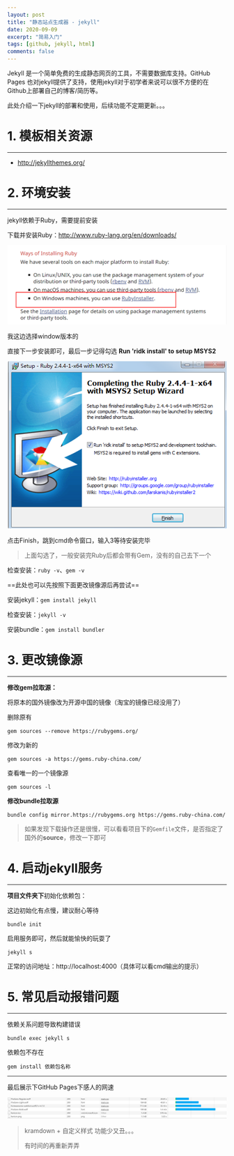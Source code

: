 ```yaml
---
layout: post
title: "静态站点生成器 - jekyll"
date: 2020-09-09
excerpt: "简易入门"
tags: [github, jekyll, html]
comments: false
---
```






Jekyll 是一个简单免费的生成静态网页的工具，不需要数据库支持。GitHub Pages 也对jekyll提供了支持，使用jekyll对于初学者来说可以很不方便的在Github上部署自己的博客/简历等。

此处介绍一下jekyll的部署和使用，后续功能不定期更新。。。



# 1. 模板相关资源

---

- http://jekyllthemes.org/





# 2. 环境安装

---

jekyll依赖于Ruby，需要提前安装

下载并安装Ruby：http://www.ruby-lang.org/en/downloads/

![download RubyInstaller](../images/2020/09/09/001.png)

我这边选择window版本的



直接下一步安装即可，最后一步记得勾选 **Run 'ridk install' to setup MSYS2**

![install ruby](../images/2020/09/09/002.png)



点击Finish，跳到cmd命令窗口，输入3等待安装完毕



> 上面勾选了，一般安装完Ruby后都会带有Gem，没有的自己去下一个


检查安装：`ruby -v`、`gem -v`



==此处也可以先按照下面更改镜像源后再尝试==

安装jekyll：`gem install jekyll`

检查安装：`jekyll -v`



安装bundle：`gem install bundler`



# 3. 更改镜像源

---

**修改gem拉取源：**

将原本的国外镜像改为开源中国的镜像（淘宝的镜像已经没用了）



删除原有

```shell
gem sources --remove https://rubygems.org/
```

修改为新的

```shell
gem sources -a https://gems.ruby-china.com/
```

查看唯一的一个镜像源

```shell
gem sources -l
```



**修改bundle拉取源**

```shell
bundle config mirror.https://rubygems.org https://gems.ruby-china.com/
```



> 如果发现下载操作还是很慢，可以看看项目下的`Gemfile`文件，是否指定了国外的**source**，修改一下即可





# 4. 启动jekyll服务

---

**项目文件夹下**初始化依赖包：

这边初始化有点慢，建议耐心等待

```shell
bundle init
```

启用服务即可，然后就能愉快的玩耍了

```shell
jekyll s
```

正常的访问地址：http://localhost:4000（具体可以看cmd输出的提示）





# 5. 常见启动报错问题

---


依赖关系问题导致构建错误

```shell
bundle exec jekyll s
```



依赖包不存在

```shell
gem install 依赖包名称
```







---



最后展示下GitHub Pages下感人的网速

![slow outer internet](../images/2020/09/09/010.png)



> kramdown + 自定义样式 功能少又丑。。。
>
> 有时间的再重新弄弄






